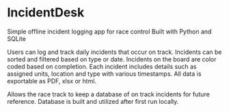 # IncidentDesk
Simple offline incident logging app for race control
Built with Python and SQLite

Users can log and track daily incidents that occur on track.
Incidents can be sorted and filtered based on type or date.
Incidents on the board are color coded based on completion.
Each incident includes details such as assigned units, location and type with various timestamps.
All data is exportable as PDF, xlsx or html.

Allows the race track to keep a database of on track incidents for future reference.
Database is built and utilized after first run locally.
